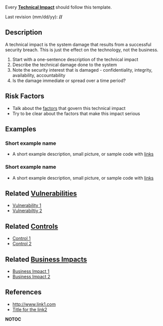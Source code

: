 Every **[Technical Impact](Technical_Impact "wikilink")** should follow
this template.

Last revision (mm/dd/yy): **//**

## Description

A technical impact is the system damage that results from a successful
security breach. This is just the effect on the technology, not the
business.

1.  Start with a one-sentence description of the technical impact
2.  Describe the technical damage done to the system
3.  Note the security interest that is damaged - confidentiality,
    integrity, availability, accountability
4.  Is the damage immediate or spread over a time period?

## Risk Factors

  - Talk about the [factors](OWASP_Risk_Rating_Methodology "wikilink")
    that govern this technical impact
  - Try to be clear about the factors that make this impact serious

## Examples

### Short example name

  -
    A short example description, small picture, or sample code with
    [links](http://www.site.com)

### Short example name

  -
    A short example description, small picture, or sample code with
    [links](http://www.site.com)

## Related [Vulnerabilities](Vulnerabilities "wikilink")

  - [Vulnerability 1](Vulnerability_1 "wikilink")
  - [Vulnerabiltiy 2](Vulnerabiltiy_2 "wikilink")

## Related [Controls](Controls "wikilink")

  - [Control 1](Control_1 "wikilink")
  - [Control 2](Control_2 "wikilink")

## Related [Business Impacts](Business_Impacts "wikilink")

  - [Business Impact 1](Business_Impact_1 "wikilink")
  - [Business Impact 2](Business_Impact_2 "wikilink")

## References

  - <http://www.link1.com>
  - [Title for the link2](http://www.link2.com)

__NOTOC__